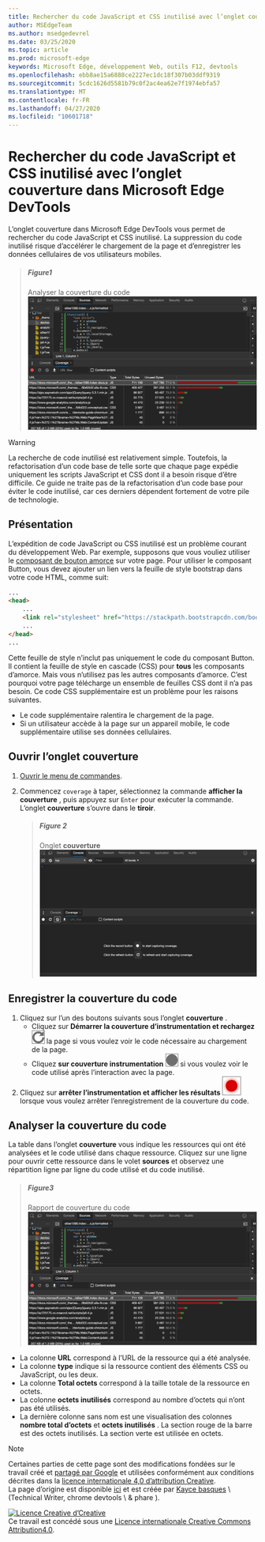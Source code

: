 ```yaml
---
title: Rechercher du code JavaScript et CSS inutilisé avec l’onglet couverture dans Microsoft Edge DevTools
author: MSEdgeTeam
ms.author: msedgedevrel
ms.date: 03/25/2020
ms.topic: article
ms.prod: microsoft-edge
keywords: Microsoft Edge, développement Web, outils F12, devtools
ms.openlocfilehash: ebb8ae15a6888ce2227ec1dc18f307b03ddf9319
ms.sourcegitcommit: 5cdc1626d5581b79c0f2ac4ea62e7f1974ebfa57
ms.translationtype: MT
ms.contentlocale: fr-FR
ms.lasthandoff: 04/27/2020
ms.locfileid: "10601718"
---
```

<!-- Copyright Kayce Basques 

   Licensed under the Apache License, Version 2.0 (the "License");
   you may not use this file except in compliance with the License.
   You may obtain a copy of the License at

       https://www.apache.org/licenses/LICENSE-2.0

   Unless required by applicable law or agreed to in writing, software
   distributed under the License is distributed on an "AS IS" BASIS,
   WITHOUT WARRANTIES OR CONDITIONS OF ANY KIND, either express or implied.
   See the License for the specific language governing permissions and
   limitations under the License.  -->





# Rechercher du code JavaScript et CSS inutilisé avec l’onglet couverture dans Microsoft Edge DevTools   



L’onglet couverture dans Microsoft Edge DevTools vous permet de rechercher du code JavaScript et CSS inutilisé.  La suppression du code inutilisé risque d’accélérer le chargement de la page et d’enregistrer les données cellulaires de vos utilisateurs mobiles.  

> ##### Figure1  
> Analyser la couverture du code  
> ![Analyser la couverture du code][ImageExample]  

> [!WARNING]
> La recherche de code inutilisé est relativement simple.  Toutefois, la refactorisation d’un code base de telle sorte que chaque page expédie uniquement les scripts JavaScript et CSS dont il a besoin risque d’être difficile.  Ce guide ne traite pas de la refactorisation d’un code base pour éviter le code inutilisé, car ces derniers dépendent fortement de votre pile de technologie.  

## Présentation   

L’expédition de code JavaScript ou CSS inutilisé est un problème courant du développement Web.  Par exemple, supposons que vous vouliez utiliser le [composant de bouton amorce][BootstrapButtons] sur votre page.  Pour utiliser le composant Button, vous devez ajouter un lien vers la feuille de style bootstrap dans votre code HTML, comme suit:  

```html
...
<head>
    ...
    <link rel="stylesheet" href="https://stackpath.bootstrapcdn.com/bootstrap/4.3.1/css/bootstrap.min.css" integrity="sha384-ggOyR0iXCbMQv3Xipma34MD+dH/1fQ784/j6cY/iJTQUOhcWr7x9JvoRxT2MZw1T" crossorigin="anonymous">
    ...
</head>
...
```  

Cette feuille de style n’inclut pas uniquement le code du composant Button.  Il contient la feuille de style en cascade (CSS) pour **tous** les composants d’amorce.  Mais vous n’utilisez pas les autres composants d’amorce.  C’est pourquoi votre page télécharge un ensemble de feuilles CSS dont il n’a pas besoin.  Ce code CSS supplémentaire est un problème pour les raisons suivantes.  

*   Le code supplémentaire ralentira le chargement de la page.  <!--See [Render-Blocking CSS][render].  -->  
*   Si un utilisateur accède à la page sur un appareil mobile, le code supplémentaire utilise ses données cellulaires.  

<!--[render]: /web/fundamentals/performance/critical-rendering-path/render-blocking-css  -->  

## Ouvrir l’onglet couverture   

1.  [Ouvrir le menu de commandes][DevToolsCommandMenu].  
1.  Commencez `coverage` à taper, sélectionnez la commande **afficher la couverture** , puis appuyez sur `Enter` pour exécuter la commande.  L’onglet **couverture** s’ouvre dans le **tiroir**.  

    > ##### Figure 2  
    > Onglet **couverture**  
    > ![Onglet couverture][ImageCoverage]  

## Enregistrer la couverture du code   

1.  Cliquez sur l’un des boutons suivants sous l’onglet **couverture** .  
    *   Cliquez sur **Démarrer la couverture d’instrumentation et rechargez** ![ la couverture d’instrumentation de page et rechargez ][ImageReloadIcon] la page si vous voulez voir le code nécessaire au chargement de la page.  
    *   Cliquez **sur couverture instrumentation** ![ instrumentation ][ImageRecordIcon] si vous voulez voir le code utilisé après l’interaction avec la page.  
1.  Cliquez sur **arrêter l’instrumentation et afficher les résultats** ![ arrêter la couverture de l’instrumentation et afficher les résultats ][ImageStopIcon] lorsque vous voulez arrêter l’enregistrement de la couverture du code.  

## Analyser la couverture du code   

La table dans l’onglet **couverture** vous indique les ressources qui ont été analysées et le code utilisé dans chaque ressource. Cliquez sur une ligne pour ouvrir cette ressource dans le volet **sources** et observez une répartition ligne par ligne du code utilisé et du code inutilisé.  

> ##### Figure3  
> Rapport de couverture du code  
> ![Rapport de couverture du code][ImageExample]  

*   La colonne **URL** correspond à l’URL de la ressource qui a été analysée.  
*   La colonne **type** indique si la ressource contient des éléments CSS ou JavaScript, ou les deux.  
*   La colonne **Total octets** correspond à la taille totale de la ressource en octets.  
*   La colonne **octets inutilisés** correspond au nombre d’octets qui n’ont pas été utilisés.  
*   La dernière colonne sans nom est une visualisation des colonnes **nombre total d’octets** et **octets inutilisés** .  La section rouge de la barre est des octets inutilisés.  La section verte est utilisée en octets.  

 



<!-- image links -->  

[ImageReloadIcon]: /microsoft-edge/devtools-guide-chromium/media/reload-icon.msft.png  
[ImageRecordIcon]: /microsoft-edge/devtools-guide-chromium/media/record-icon.msft.png  
[ImageStopIcon]: /microsoft-edge/devtools-guide-chromium/media/stop-icon.msft.png  

[ImageExample]: /microsoft-edge/devtools-guide-chromium/media/coverage-sources-resource-drawer-coverage.msft.png "Figure 1: analyse de la couverture du code"  
[ImageCoverage]: /microsoft-edge/devtools-guide-chromium/media/coverage-console-drawer-coverage-empty.msft.png "Figure 2: onglet couverture"  
[ImageExample]: /microsoft-edge/devtools-guide-chromium/media/coverage-sources-resource-drawer-coverage-selected.msft.png "Figure 3: rapport de couverture du code"  

<!-- links -->  

[DevToolsCommandMenu]: /microsoft-edge/devtools-guide-chromium/command-menu/index "Exécuter des commandes à l’aide du menu de commande de Microsoft Edge DevTools"  

[BootstrapButtons]: https://getbootstrap.com/docs/4.3/components/buttons "Boutons-démarrage"  

> [!NOTE]
> Certaines parties de cette page sont des modifications fondées sur le travail créé et [partagé par Google][GoogleSitePolicies] et utilisées conformément aux conditions décrites dans la [licence internationale 4,0 d’attribution Creative][CCA4IL].  
> La page d’origine est disponible [ici](https://developers.google.com/web/tools/chrome-devtools/coverage/index) et est créée par [Kayce basques][KayceBasques] \ (Technical Writer, chrome devtools \ & phare \).  

[![Licence Creative d’Creative][CCby4Image]][CCA4IL]  
Ce travail est concédé sous une [Licence internationale Creative Commons Attribution4.0][CCA4IL].  

[CCA4IL]: https://creativecommons.org/licenses/by/4.0  
[CCby4Image]: https://i.creativecommons.org/l/by/4.0/88x31.png  
[GoogleSitePolicies]: https://developers.google.com/terms/site-policies  
[KayceBasques]: https://developers.google.com/web/resources/contributors/kaycebasques  

